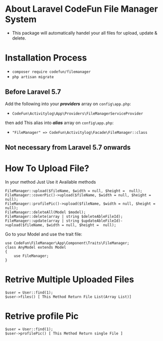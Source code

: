 # About Laravel CodeFun File Manager System

* This package will automatically handel your all files for upload, update & delete.

# Installation Process

* ```composer require codefun/filemanager```
* ```php artisan migrate``` 

## Before Laravel 5.7 

Add the following into your _**providers**_ array on ```config\app.php```:

* ```CodeFun\Activitylog\App\Providers\FileManagerServiceProvider```

then add This alias into _**alias**_ array on ```config\app.php```:

* ```"FileManager" => CodeFun\Activitylog\Facade\FileManager::class```

## Not necessary from Laravel 5.7 onwards


# How To Upload File?
In your method Just Use it 
Available methods
```
FileManager::upload($fileName, $width = null, $height =  null);
FileManager::coverPic()->upload($fileName, $width = null, $height =  null);
FileManager::profilePic()->upload($fileName, $width = null, $height =  null);
FileManager::deleteAll(Model $model);
FileManager::delete(array | string $deleteAbleFileId);
FileManager::update(array | string $updateAbleFileId)->upload($fileName, $width = null, $height =  null);
```

Go to your Model and use the trait file: 
```
use CodeFun\FileManager\App\Component\Traits\FileManager;
class AnyModel extends Model
{
    use FileManager;
}
```
# Retrive Multiple Uploaded Files

``` 
$user = User::find(1);
$user->files() [ This Method Return File List(Array List)]

```
# Retrive profile Pic
``` 
$user = User::find(1);
$user->profilePic() [ This Method Return single File ]

```
